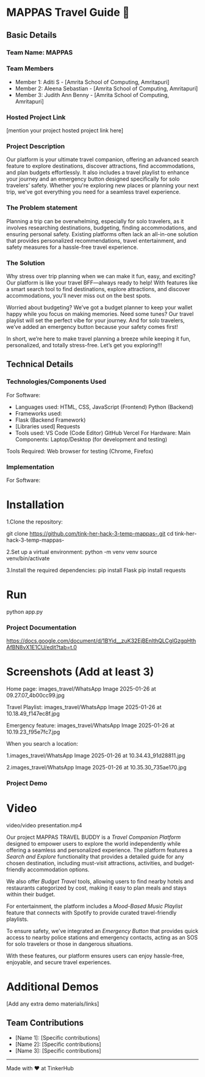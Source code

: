 # MAPPAS Travel Guide 🎯


## Basic Details
### Team Name: MAPPAS


### Team Members
- Member 1: Aditi S - [Amrita School of Computing, Amritapuri]
- Member 2: Aleena Sebastian - [Amrita School of Computing, Amritapuri]
- Member 3: Judith Ann Benny - [Amrita School of Computing, Amritapuri]

### Hosted Project Link
[mention your project hosted project link here]

### Project Description
Our platform is your ultimate travel companion, offering an advanced search feature to explore destinations, discover attractions, find accommodations, and plan budgets effortlessly. It also includes a travel playlist to enhance your journey and an emergency button designed specifically for solo travelers’ safety. Whether you're exploring new places or planning your next trip, we've got everything you need for a seamless travel experience.

### The Problem statement
Planning a trip can be overwhelming, especially for solo travelers, as it involves researching destinations, budgeting, finding accommodations, and ensuring personal safety. Existing platforms often lack an all-in-one solution that provides personalized recommendations, travel entertainment, and safety measures for a hassle-free travel experience.

### The Solution
Why stress over trip planning when we can make it fun, easy, and exciting? Our platform is like your travel BFF—always ready to help! With features like a smart search tool to find destinations, explore attractions, and discover accommodations, you'll never miss out on the best spots.

Worried about budgeting? We’ve got a budget planner to keep your wallet happy while you focus on making memories. Need some tunes? Our travel playlist will set the perfect vibe for your journey. And for solo travelers, we’ve added an emergency button because your safety comes first!

In short, we’re here to make travel planning a breeze while keeping it fun, personalized, and totally stress-free. Let’s get you exploring!!!

## Technical Details
### Technologies/Components Used
For Software:
- Languages used:
  HTML, CSS, JavaScript (Frontend)
  Python (Backend)
- Frameworks used:
- Flask (Backend Framework)
- [Libraries used]
Requests 
- Tools used:
VS Code (Code Editor)
GitHub
Vercel
For Hardware:
Main Components:
Laptop/Desktop (for development and testing)

Tools Required:
Web browser for testing (Chrome, Firefox)

### Implementation
For Software:
# Installation
1.Clone the repository:

git clone https://github.com/tink-her-hack-3-temp-mappas-.git
cd tink-her-hack-3-temp-mappas-

2.Set up a virtual environment:
python -m venv venv
source venv/bin/activate  

3.Install the required dependencies:
pip install Flask
pip install requests

# Run
python app.py

### Project Documentation
https://docs.google.com/document/d/1BYid__zuK32EjBEnlthQLCgIGzgqHthAfBN8vX1E1CU/edit?tab=t.0

# Screenshots (Add at least 3)

Home page:
images_travel/WhatsApp Image 2025-01-26 at 09.27.07_4b00cc99.jpg

Travel Playlist:
images_travel/WhatsApp Image 2025-01-26 at 10.18.49_f147ec8f.jpg


Emergency feature:
images_travel/WhatsApp Image 2025-01-26 at 10.19.23_f95e7fc7.jpg



When you search a location:

1.images_travel/WhatsApp Image 2025-01-26 at 10.34.43_91d28811.jpg

2.images_travel/WhatsApp Image 2025-01-26 at 10.35.30_735ae170.jpg






### Project Demo
# Video
video/video presentation.mp4


Our project MAPPAS TRAVEL BUDDY is a *Travel Companion Platform* designed to empower users to explore the world independently while offering a seamless and personalized experience. The platform features a *Search and Explore* functionality that provides a detailed guide for any chosen destination, including must-visit attractions, activities, and budget-friendly accommodation options.  

We also offer *Budget Travel* tools, allowing users to find nearby hotels and restaurants categorized by cost, making it easy to plan meals and stays within their budget.  

For entertainment, the platform includes a *Mood-Based Music Playlist* feature that connects with Spotify to provide curated travel-friendly playlists.  

To ensure safety, we’ve integrated an *Emergency Button* that provides quick access to nearby police stations and emergency contacts, acting as an SOS for solo travelers or those in dangerous situations.  

With these features, our platform ensures users can enjoy hassle-free, enjoyable, and secure travel experiences.

# Additional Demos
[Add any extra demo materials/links]

## Team Contributions
- [Name 1]: [Specific contributions]
- [Name 2]: [Specific contributions]
- [Name 3]: [Specific contributions]

---
Made with ❤️ at TinkerHub
